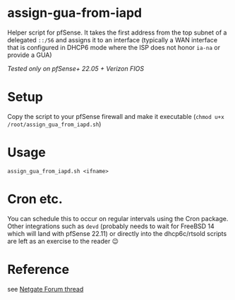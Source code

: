 # assign-gua-from-iapd

Helper script for pfSense. It takes the first address from the top subnet of a delegated `::/56` and assigns it to an interface (typically a WAN interface that is configured in DHCP6 mode where the ISP does not honor `ia-na` or provide a GUA)

_Tested only on pfSense+ 22.05 + Verizon FIOS_

# Setup

Copy the script to your pfSense firewall and make it executable (`chmod u+x /root/assign_gua_from_iapd.sh`)

# Usage

```shell
assign_gua_from_iapd.sh <ifname>
```

# Cron etc.

You can schedule this to occur on regular intervals using the Cron package. Other integrations such as `devd` (probably needs to wait for FreeBSD 14 which will land with pfSense 22.11) or directly into the dhcp6c/rtsold scripts are left as an exercise to the reader 😉

# Reference

see [Netgate Forum thread](https://forum.netgate.com/topic/174980/fios-getting-56-pd-via-dhcp6-but-no-v6-is-assigned-to-wan/)
